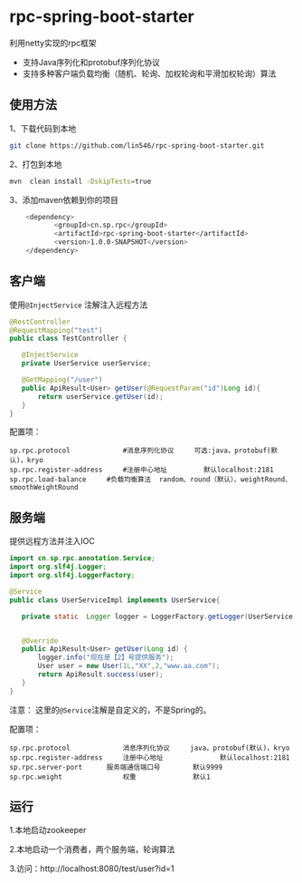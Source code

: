 # rpc-spring-boot-starter
利用netty实现的rpc框架
- 支持Java序列化和protobuf序列化协议
- 支持多种客户端负载均衡（随机、轮询、加权轮询和平滑加权轮询）算法

## 使用方法

1、下载代码到本地
```bash
git clone https://github.com/lin546/rpc-spring-boot-starter.git
```

2、打包到本地
```bash
mvn  clean install -DskipTests=true
```

3、添加maven依赖到你的项目

```bash
    <dependency>
           <groupId>cn.sp.rpc</groupId>
           <artifactId>rpc-spring-boot-starter</artifactId>
           <version>1.0.0-SNAPSHOT</version>
    </dependency>
```

## 客户端

使用`@InjectService` 注解注入远程方法
```java
@RestController
@RequestMapping("test")
public class TestController {

   @InjectService
   private UserService userService;

   @GetMapping("/user")
   public ApiResult<User> getUser(@RequestParam("id")Long id){
       return userService.getUser(id);
   }
}
```

配置项：
```
sp.rpc.protocol	            #消息序列化协议	 可选:java，protobuf(默认)，kryo
sp.rpc.register-address	    #注册中心地址         默认localhost:2181
sp.rpc.load-balance	    #负载均衡算法	 random、round（默认）、weightRound、smoothWeightRound
```

## 服务端

提供远程方法并注入IOC

```java
import cn.sp.rpc.annotation.Service;
import org.slf4j.Logger;
import org.slf4j.LoggerFactory;

@Service
public class UserServiceImpl implements UserService{

   private static  Logger logger = LoggerFactory.getLogger(UserService.class);


   @Override
   public ApiResult<User> getUser(Long id) {
       logger.info("现在是【2】号提供服务");
       User user = new User(1L,"XX",2,"www.aa.com");
       return ApiResult.success(user);
   }
}
```
注意： 这里的`@Service`注解是自定义的，不是Spring的。

配置项：
```
sp.rpc.protocol	            消息序列化协议	    java，protobuf(默认)，kryo
sp.rpc.register-address	    注册中心地址	            默认localhost:2181
sp.rpc.server-port	    服务端通信端口号	    默认9999
sp.rpc.weight	            权重	            默认1
```

## 运行

1.本地启动zookeeper

2.本地启动一个消费者，两个服务端，轮询算法

3.访问：http://localhost:8080/test/user?id=1

